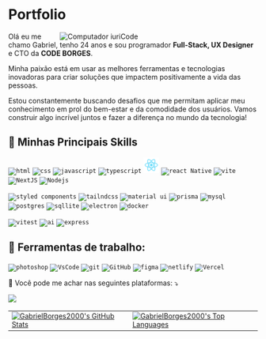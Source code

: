 # Portfolio

<img src="https://raw.githubusercontent.com/MicaelliMedeiros/micaellimedeiros/master/image/computer-illustration.png" min-width="400px" max-width="400px" width="400px" align="right" alt="Computador iuriCode">

<p align="left"> 
  Olá eu me chamo Gabriel, tenho 24 anos e sou programador <strong>Full-Stack, UX Designer</strong> e CTO da <strong>CODE BORGES</strong>.<br>
</p>
<p align="left"> 
  Minha paixão está em usar as melhores ferramentas e tecnologias inovadoras para criar soluções que impactem positivamente a vida das pessoas.
</p>
<p align="left"> 
   Estou constantemente buscando desafios que me permitam aplicar meu conhecimento em prol do bem-estar e da comodidade dos usuários. Vamos construir algo incrível juntos e fazer a diferença no mundo da tecnologia!
</p>


## 🚀 Minhas Principais Skills

<code><img height="32" src="https://skillicons.dev/icons?i=html&theme=light" alt="html"/></code>
<code><img height="32" src="https://skillicons.dev/icons?i=css&theme=light" alt="css"/></code>
<code><img height="32" src="https://skillicons.dev/icons?i=js&theme=light" alt="javascript"/></code>
<code><img height="32" src="https://skillicons.dev/icons?i=ts&theme=light" alt="typescript"/></code>
<code><img height="32" src="https://raw.githubusercontent.com/github/explore/80688e429a7d4ef2fca1e82350fe8e3517d3494d/topics/react/react.png" alt="React"/></code>
<code><img height="32" src="https://skillicons.dev/icons?i=react&native&theme=light" alt="react Native"/></code>
<code><img height="32" src="https://skillicons.dev/icons?i=vite&theme=dark" alt="vite"/></code>
<code><img height="32" src="https://nextjs.org/static/favicon/favicon-32x32.png" alt="NextJS"/></code>
<code><img height="32" src="https://skillicons.dev/icons?i=nodejs&theme=dark" alt="Nodejs"/></code>

<code><img height="32" src="https://skillicons.dev/icons?i=styledcomponents&theme=light" alt="styled components"/></code>
<code><img height="32" src="https://skillicons.dev/icons?i=tailwind&theme=dark" alt="tailndcss"/></code>
<code><img height="32" src="https://skillicons.dev/icons?i=materialui&theme=dark" alt="material ui"/></code>
<code><img height="32" src="https://skillicons.dev/icons?i=prisma&theme=light" alt="prisma"/></code>
<code><img height="32" src="https://skillicons.dev/icons?i=mysql&theme=light" alt="mysql"/></code>
<code><img height="32" src="https://skillicons.dev/icons?i=postgres&theme=dark" alt="postgres"/></code>
<code><img height="32" src="https://skillicons.dev/icons?i=sqlite&theme=light" alt="sqllite"/></code>
<code><img height="32" src="https://skillicons.dev/icons?i=electron&theme=light" alt="electron"/></code>
<code><img height="32" src="https://skillicons.dev/icons?i=docker&theme=light" alt="docker"/></code>

<code><img height="32" src="https://skillicons.dev/icons?i=vitest&theme=dark" alt="vitest"/></code>
<code><img height="32" src="https://skillicons.dev/icons?i=ai&theme=light" alt="ai"/></code>
<code><img height="32" src="https://skillicons.dev/icons?i=express&theme=dark" alt="express"/></code>


## 💼 Ferramentas de trabalho:

<code><img height="32" src="https://skillicons.dev/icons?i=ps&theme=light" alt="photoshop"/></code>
<code><img height="32" src="https://skillicons.dev/icons?i=vscode&theme=light" alt="VsCode"/></code>
<code><img height="32" src="https://skillicons.dev/icons?i=git&theme=light" alt="git"/></code>
<code><img height="32" src="https://skillicons.dev/icons?i=github&theme=light" alt="GitHub"/></code>
<code><img height="32" src="https://skillicons.dev/icons?i=figma&theme=light" alt="figma"/></code>
<code><img height="32" src="https://skillicons.dev/icons?i=netlify&theme=light" alt="netlify"/></code>
<code><img height="32" src="https://skillicons.dev/icons?i=vercel&theme=light" alt="Vercel"/></code>


<p align="left">
  💌 Você pode me achar nas seguintes plataformas: ⤵️
</p>


<p align="left">

  <a href="https://www.linkedin.com/in/GabrielBorges2000/" target='_blank' alt="Linkedin">
  <img src="https://img.shields.io/badge/-Linkedin-0e76a8?style=flat-square&logo=Linkedin&logoColor=white&link=gabriel.vscode@mail.com" /></a>

</p> 


<table style="border: none;">
  <tr>
    <td style="border: none;">
      <a href="https://github.com/anuraghazra/github-readme-stats">
        <img src="https://github-readme-stats.vercel.app/api?username=GabrielBorges2000&theme=tokyonight" alt="GabrielBorges2000's GitHub Stats" style="border: none;" />
      </a>
    </td>
    <td style="border: none;">
      <a href="https://github.com/anuraghazra/github-readme-stats">
        <img src="https://github-readme-stats.vercel.app/api/top-langs/?username=GabrielBorges2000&hide=html&layout=compact&theme=tokyonight" alt="GabrielBorges2000's Top Languages" style="border: none;" />
      </a>
    </td>
  </tr>
</table>







